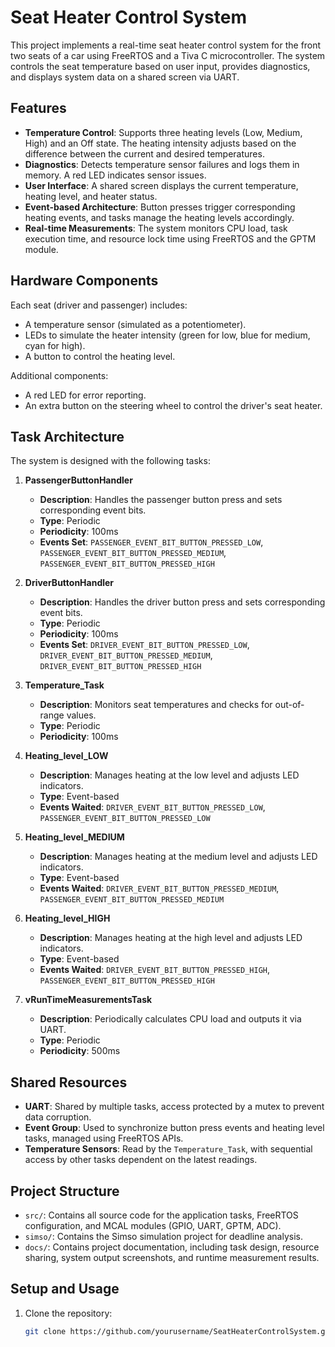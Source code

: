 # Seat Heater Control System

This project implements a real-time seat heater control system for the front two seats of a car using FreeRTOS and a Tiva C microcontroller. The system controls the seat temperature based on user input, provides diagnostics, and displays system data on a shared screen via UART.

## Features

- **Temperature Control**: Supports three heating levels (Low, Medium, High) and an Off state. The heating intensity adjusts based on the difference between the current and desired temperatures.
- **Diagnostics**: Detects temperature sensor failures and logs them in memory. A red LED indicates sensor issues.
- **User Interface**: A shared screen displays the current temperature, heating level, and heater status.
- **Event-based Architecture**: Button presses trigger corresponding heating events, and tasks manage the heating levels accordingly.
- **Real-time Measurements**: The system monitors CPU load, task execution time, and resource lock time using FreeRTOS and the GPTM module.

## Hardware Components

Each seat (driver and passenger) includes:
- A temperature sensor (simulated as a potentiometer).
- LEDs to simulate the heater intensity (green for low, blue for medium, cyan for high).
- A button to control the heating level.

Additional components:
- A red LED for error reporting.
- An extra button on the steering wheel to control the driver's seat heater.

## Task Architecture

The system is designed with the following tasks:

1. **PassengerButtonHandler**
   - **Description**: Handles the passenger button press and sets corresponding event bits.
   - **Type**: Periodic
   - **Periodicity**: 100ms
   - **Events Set**: `PASSENGER_EVENT_BIT_BUTTON_PRESSED_LOW`, `PASSENGER_EVENT_BIT_BUTTON_PRESSED_MEDIUM`, `PASSENGER_EVENT_BIT_BUTTON_PRESSED_HIGH`

2. **DriverButtonHandler**
   - **Description**: Handles the driver button press and sets corresponding event bits.
   - **Type**: Periodic
   - **Periodicity**: 100ms
   - **Events Set**: `DRIVER_EVENT_BIT_BUTTON_PRESSED_LOW`, `DRIVER_EVENT_BIT_BUTTON_PRESSED_MEDIUM`, `DRIVER_EVENT_BIT_BUTTON_PRESSED_HIGH`

3. **Temperature_Task**
   - **Description**: Monitors seat temperatures and checks for out-of-range values.
   - **Type**: Periodic
   - **Periodicity**: 100ms

4. **Heating_level_LOW**
   - **Description**: Manages heating at the low level and adjusts LED indicators.
   - **Type**: Event-based
   - **Events Waited**: `DRIVER_EVENT_BIT_BUTTON_PRESSED_LOW`, `PASSENGER_EVENT_BIT_BUTTON_PRESSED_LOW`

5. **Heating_level_MEDIUM**
   - **Description**: Manages heating at the medium level and adjusts LED indicators.
   - **Type**: Event-based
   - **Events Waited**: `DRIVER_EVENT_BIT_BUTTON_PRESSED_MEDIUM`, `PASSENGER_EVENT_BIT_BUTTON_PRESSED_MEDIUM`

6. **Heating_level_HIGH**
   - **Description**: Manages heating at the high level and adjusts LED indicators.
   - **Type**: Event-based
   - **Events Waited**: `DRIVER_EVENT_BIT_BUTTON_PRESSED_HIGH`, `PASSENGER_EVENT_BIT_BUTTON_PRESSED_HIGH`

7. **vRunTimeMeasurementsTask**
   - **Description**: Periodically calculates CPU load and outputs it via UART.
   - **Type**: Periodic
   - **Periodicity**: 500ms

## Shared Resources

- **UART**: Shared by multiple tasks, access protected by a mutex to prevent data corruption.
- **Event Group**: Used to synchronize button press events and heating level tasks, managed using FreeRTOS APIs.
- **Temperature Sensors**: Read by the `Temperature_Task`, with sequential access by other tasks dependent on the latest readings.

## Project Structure

- `src/`: Contains all source code for the application tasks, FreeRTOS configuration, and MCAL modules (GPIO, UART, GPTM, ADC).
- `simso/`: Contains the Simso simulation project for deadline analysis.
- `docs/`: Contains project documentation, including task design, resource sharing, system output screenshots, and runtime measurement results.

## Setup and Usage

1. Clone the repository:
   ```bash
   git clone https://github.com/yourusername/SeatHeaterControlSystem.git
